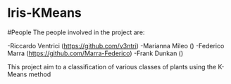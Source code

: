 # Iris-KMeans
#People
The people involved in the project are:

  -Riccardo Ventrici (https://github.com/v3ntri)
  -Marianna Mileo ()
  -Federico Marra (https://github.com/Marra-Federico)
  -Frank Dunkan ()

This project aim to a classification of various classes of plants using the K-Means method
